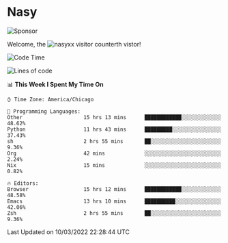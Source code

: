 # Nasy

<!--
<p align="center">
<img height="200" src="https://github-readme-stats.vercel.app/api?username=nasyxx&count_private=true&show_icons=true&theme=dracula&include_all_commits=true"/>
<img height="200" src="https://github-readme-stats.vercel.app/api/top-langs/?username=nasyxx&theme=dracula&hide=html,jupyter+notebook&count_private=true&show_icons=true"/>
</p>

  
----------------
-->

![Sponsor](https://img.shields.io/static/v1.svg?label=Sponsor&message=%E2%9D%A4&logo=GitHub&style=flat&color=pink)
 
Welcome, the ![nasyxx visitor counter](https://count.getloli.com/get/@nasyxx?theme=rule34)th vistor!
 
<!--START_SECTION:waka-->
![Code Time](http://img.shields.io/badge/Code%20Time-1%2C998%20hrs%2046%20mins-blue)

![Lines of code](https://img.shields.io/badge/From%20Hello%20World%20I%27ve%20Written-5%20Million%20lines%20of%20code-blue)

📊 **This Week I Spent My Time On** 

```text
⌚︎ Time Zone: America/Chicago

💬 Programming Languages: 
Other                    15 hrs 13 mins      ████████████░░░░░░░░░░░░░   48.62% 
Python                   11 hrs 43 mins      █████████░░░░░░░░░░░░░░░░   37.43% 
sh                       2 hrs 55 mins       ██░░░░░░░░░░░░░░░░░░░░░░░   9.36% 
Org                      42 mins             ░░░░░░░░░░░░░░░░░░░░░░░░░   2.24% 
Nix                      15 mins             ░░░░░░░░░░░░░░░░░░░░░░░░░   0.82%

🔥 Editors: 
Browser                  15 hrs 12 mins      ████████████░░░░░░░░░░░░░   48.58% 
Emacs                    13 hrs 10 mins      ██████████░░░░░░░░░░░░░░░   42.06% 
Zsh                      2 hrs 55 mins       ██░░░░░░░░░░░░░░░░░░░░░░░   9.36%

```


 Last Updated on 10/03/2022 22:28:44 UTC
<!--END_SECTION:waka-->

<!-- ![visitors](https://visitor-badge.laobi.icu/badge?page_id=nasyxx.nasyxx) -->
